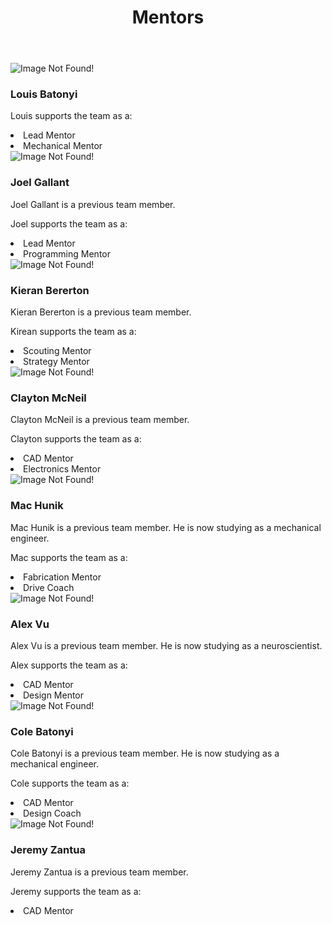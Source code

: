 ﻿---
layout: team
title: Mentors
files: |
 <link href="/resources/css/snav.css" rel="stylesheet">
 <link href="/resources/css/card.css" rel="stylesheet">
---
<main role="main">
	<div class="album py-4">
		<div class="container">
			<div class="row">
				<div class="col-md-4">
					<div class="card mb-4 box-shadow">
						<img class="img-fluid" alt="Image Not Found!" src="/resources/img/mentors/louis-batonyi.jpg">
						<div class="card-body">
							<h3 class="card-text">Louis Batonyi</h3>
							<p class="card-text">Louis supports the team as a:</p>
							<li class="card-text">Lead Mentor</li>
							<li class="card-text">Mechanical Mentor</li>
						</div>
					</div>
				</div>
				<div class="col-md-4">
					<div class="card mb-4 box-shadow">
						<img class="img-fluid" alt="Image Not Found!" src="/resources/img/mentors/joel-gallant.jpg">
						<div class="card-body">
							<h3 class="card-text">Joel Gallant</h3>
							<p class="card-text">Joel Gallant is a previous team member.</p>
							<p class="card-text">Joel supports the team as a:</p>
							<li class="card-text">Lead Mentor</li>
							<li class="card-text">Programming Mentor</li>
						</div>
					</div>
				</div>
				<div class="col-md-4">
					<div class="card mb-4 box-shadow">
						<img class="img-fluid" alt="Image Not Found!" src="/resources/img/mentors/kieran.jpg">
						<div class="card-body">
							<h3 class="card-text">Kieran Bererton</h3>
							<p class="card-text">Kieran Bererton is a previous team member.</p>
							<p class="card-text">Kirean supports the team as a:</p>
							<li class="card-text">Scouting Mentor</li>
							<li class="card-text">Strategy Mentor</li>
						</div>
					</div>
				</div>
				<div class="col-md-4">
					<div class="card mb-4 box-shadow">
						<img class="img-fluid" alt="Image Not Found!" src="/resources/img/mentors/clayton-mcneil.jpg">
						<div class="card-body">
							<h3 class="card-text">Clayton McNeil</h3>
							<p class="card-text">Clayton McNeil is a previous team member.</p>
							<p class="card-text">Clayton supports the team as a:</p>
							<li class="card-text">CAD Mentor</li>
							<li class="card-text">Electronics Mentor</li>
						</div>
					</div>
				</div>
				<div class="col-md-4">
					<div class="card mb-4 box-shadow">
						<img class="img-fluid" alt="Image Not Found!" src="/resources/img/mentors/mac-hunik.jpg">
						<div class="card-body">
							<h3 class="card-text">Mac Hunik</h3>
							<p class="card-text">Mac Hunik is a previous team member. He is now studying as a mechanical engineer.</p>
							<p class="card-text">Mac supports the team as a:</p>
							<li class="card-text">Fabrication Mentor</li>
							<li class="card-text">Drive Coach</li>
						</div>
					</div>
				</div>
				<div class="col-md-4">
					<div class="card mb-4 box-shadow">
						<img class="img-fluid" alt="Image Not Found!" src="/resources/img/mentors/alex-vu.jpg">
						<div class="card-body">
							<h3 class="card-text">Alex Vu</h3>
							<p class="card-text">Alex Vu is a previous team member. He is now studying as a neuroscientist.</p>
							<p class="card-text">Alex supports the team as a:</p>
							<li class="card-text">CAD Mentor</li>
							<li class="card-text">Design Mentor</li>
						</div>
					</div>
				</div>
				<div class="col-md-4">
					<div class="card mb-4 box-shadow">
						<img class="img-fluid" alt="Image Not Found!" src="/resources/img/mentors/cole-batonyi.jpg">
						<div class="card-body">
							<h3 class="card-text">Cole Batonyi</h3>
							<p class="card-text">Cole Batonyi is a previous team member. He is now studying as a mechanical engineer.</p>
							<p class="card-text">Cole supports the team as a:</p>
							<li class="card-text">CAD Mentor</li>
							<li class="card-text">Design Coach</li>
						</div>
					</div>
				</div>
				<div class="col-md-4">
					<div class="card mb-4 box-shadow">
						<img class="img-fluid" alt="Image Not Found!" src="/resources/img/mentors/jeremy-zantua.jpg">
						<div class="card-body">
							<h3 class="card-text">Jeremy Zantua</h3>
							<p class="card-text">Jeremy Zantua is a previous team member.</p>
							<p class="card-text">Jeremy supports the team as a:</p>
							<li class="card-text">CAD Mentor</li>
						</div>
					</div>
				</div>
			</div>
		</div>